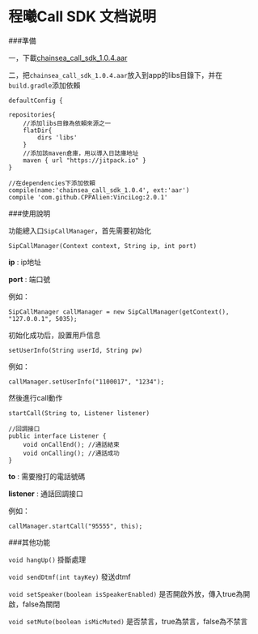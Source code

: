 # 程曦Call SDK 文档说明

###準備

一，下載[chainsea_call_sdk_1.0.4.aar](https://raw.githubusercontent.com/ninty90/Call-exp/master/app/libs/chainsea_call_sdk_1.0.4.aar)

二，把`chainsea_call_sdk_1.0.4.aar`放入到app的libs目錄下，并在`build.gradle`添加依賴
```
defaultConfig {

repositories{
	//添加libs目錄為依賴來源之一
    flatDir{
        dirs 'libs'
    }
	//添加該maven倉庫，用以導入日誌庫地址
	maven { url "https://jitpack.io" }
}

//在dependencies下添加依賴
compile(name:'chainsea_call_sdk_1.0.4', ext:'aar')
compile 'com.github.CPPAlien:VinciLog:2.0.1'
```

###使用說明

功能總入口`SipCallManager`，首先需要初始化
```
SipCallManager(Context context, String ip, int port)
```

**ip** : ip地址

**port** : 端口號

例如：
```
SipCallManager callManager = new SipCallManager(getContext(), "127.0.0.1", 5035);
```

初始化成功后，設置用戶信息

```
setUserInfo(String userId, String pw)
```

例如：

```
callManager.setUserInfo("1100017", "1234");
```

然後進行call動作

```
startCall(String to, Listener listener)

//回調接口
public interface Listener {
    void onCallEnd(); //通話結束
    void onCalling(); //通話成功
}
```


**to** : 需要撥打的電話號碼

**listener** : 通話回調接口

例如：
```
callManager.startCall("95555", this);
```


###其他功能

`void hangUp()` 掛斷處理

`void sendDtmf(int tayKey)` 發送dtmf

`void setSpeaker(boolean isSpeakerEnabled)` 是否開啟外放，傳入true為開啟，false為關閉

`void setMute(boolean isMicMuted)`   是否禁言，true為禁言，false為不禁言